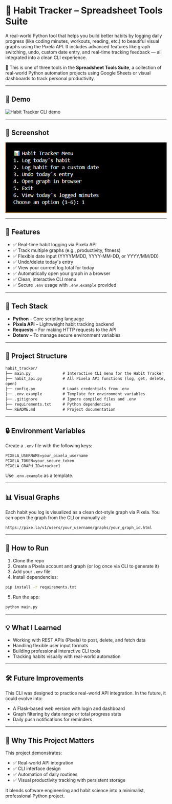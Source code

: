# 🧠 Habit Tracker – Spreadsheet Tools Suite

A real-world Python tool that helps you build better habits by logging daily progress (like coding minutes, workouts, reading, etc.) to beautiful visual graphs using the Pixela API. It includes advanced features like graph switching, undo, custom date entry, and real-time tracking feedback — all integrated into a clean CLI experience.

🧩 This is one of three tools in the **Spreadsheet Tools Suite**, a collection of real-world Python automation projects using Google Sheets or visual dashboards to track personal productivity.

---

## 🎥 Demo

<img src="media/demo/habit_tracker_demo.gif" alt="Habit Tracker CLI demo" width="600">

---

## 📸 Screenshot

<img src="media/screenshots/habit_tracker_demo.png" alt="Habit Tracker CLI menu" width="600">

---

## 🚀 Features

- ✅ Real-time habit logging via Pixela API  
- ✅ Track multiple graphs (e.g., productivity, fitness)  
- ✅ Flexible date input (YYYYMMDD, YYYY-MM-DD, or YYYY/MM/DD)  
- ✅ Undo/delete today's entry  
- ✅ View your current log total for today  
- ✅ Automatically open your graph in a browser  
- ✅ Clean, interactive CLI menu  
- ✅ Secure `.env` usage with `.env.example` provided  

---

## 🧰 Tech Stack

- **Python** – Core scripting language  
- **Pixela API** – Lightweight habit tracking backend  
- **Requests** – For making HTTP requests to the API  
- **Dotenv** – To manage secure environment variables  

---

## 📂 Project Structure

```
habit_tracker/
├── main.py              # Interactive CLI menu for the Habit Tracker
├── habit_api.py         # All Pixela API functions (log, get, delete, open)
├── config.py            # Loads credentials from .env
├── .env.example         # Template for environment variables
├── .gitignore           # Ignore compiled files and .env
├── requirements.txt     # Python dependencies
└── README.md            # Project documentation
```

---

## 🔒 Environment Variables

Create a `.env` file with the following keys:

```
PIXELA_USERNAME=your_pixela_username
PIXELA_TOKEN=your_secure_token
PIXELA_GRAPH_ID=tracker1
```

Use `.env.example` as a template.

---

## 📊 Visual Graphs

Each habit you log is visualized as a clean dot-style graph via Pixela. You can open the graph from the CLI or manually at:

```
https://pixe.la/v1/users/your_username/graphs/your_graph_id.html
```

---

## 🧪 How to Run

1. Clone the repo  
2. Create a Pixela account and graph (or log once via CLI to generate it)  
3. Add your `.env` file  
4. Install dependencies:

```bash
pip install -r requirements.txt
```

5. Run the app:

```bash
python main.py
```

---

## 💡 What I Learned

- Working with REST APIs (Pixela) to post, delete, and fetch data  
- Handling flexible user input formats  
- Building professional interactive CLI tools  
- Tracking habits visually with real-world automation  

---

## 🛠️ Future Improvements

This CLI was designed to practice real-world API integration. In the future, it could evolve into:
- A Flask-based web version with login and dashboard
- Graph filtering by date range or total progress stats
- Daily push notifications for reminders

---

## 👀 Why This Project Matters

This project demonstrates:

- ✅ Real-world API integration  
- ✅ CLI interface design  
- ✅ Automation of daily routines  
- ✅ Visual productivity tracking with persistent storage

It blends software engineering and habit science into a minimalist, professional Python project.
